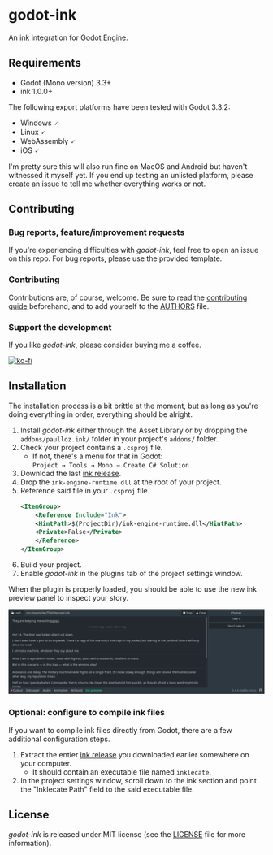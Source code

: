# godot-ink

An [ink](https://github.com/inkle/ink) integration for [Godot Engine](https://github.com/godotengine/godot).  

## Requirements

* Godot (Mono version) 3.3+
* ink 1.0.0+

The following export platforms have been tested with Godot 3.3.2:  
 * Windows 🗸
 * Linux 🗸
 * WebAssembly 🗸
 * iOS 🗸

I'm pretty sure this will also run fine on MacOS and Android but haven't witnessed it myself yet. If you end up testing an unlisted platform, please create an issue to tell me whether everything works or not.

## Contributing

### Bug reports, feature/improvement requests

If you're experiencing difficulties with *godot-ink*, feel free to open an issue on this repo. For bug reports, please use the provided template.

### Contributing

Contributions are, of course, welcome. Be sure to read the [contributing guide](CONTRIBUTING.md) beforehand, and to add yourself to the [AUTHORS](AUTHORS.md) file.

### Support the development

If you like *godot-ink*, please consider buying me a coffee.

[![ko-fi](https://ko-fi.com/img/githubbutton_sm.svg)](https://ko-fi.com/E1E53SKZF)

## Installation

The installation process is a bit brittle at the moment, but as long as you're doing everything in order, everything should be alright.

1. Install *godot-ink* either through the Asset Library or by dropping the `addons/paulloz.ink/` folder in your project's `addons/` folder.
1. Check your project contains a `.csproj` file.
    * If not, there's a menu for that in Godot:  
    `Project → Tools → Mono → Create C# Solution`
1. Download the last [ink release](https://github.com/inkle/ink/releases).
1. Drop the `ink-engine-runtime.dll` at the root of your project.
1. Reference said file in your `.csproj` file.
    ```xml
    <ItemGroup>
        <Reference Include="Ink">
        <HintPath>$(ProjectDir)/ink-engine-runtime.dll</HintPath>
        <Private>False</Private>
        </Reference>
    </ItemGroup>
    ```
1. Build your project.
1. Enable *godot-ink* in the plugins tab of the project settings window.

When the plugin is properly loaded, you should be able to use the new ink preview panel to inspect your story.

![](screenshots/inspector_screenshot.png)

### Optional: configure to compile ink files

If you want to compile ink files directly from Godot, there are a few additional configuration steps.

1. Extract the entier [ink release](https://github.com/inkle/ink/releases) you downloaded earlier somewhere on your computer.
    * It should contain an executable file named `inklecate`.
1. In the project settings window, scroll down to the ink section and point the "Inklecate Path" field to the said executable file.

## License

*godot-ink* is released under MIT license (see the [LICENSE](/LICENSE) file for more information).
